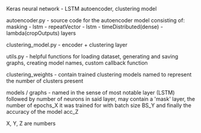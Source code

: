 Keras neural network - LSTM autoencoder, clustering model

autoencoder.py - source code for the autoencoder model consisting of: masking - lstm - repeatVector - lstm - timeDistributed(dense) - lambda(cropOutputs) layers

clustering_model.py - encoder + clustering layer

utils.py - helpful functions for loading dataset, generating and saving graphs, creating model names, custom callback function

clustering_weights - contain trained clustering models named to represent the number of clusters present

models / graphs - named in the sense of most notable layer (LSTM) followed by number of neurons in said layer, may contain a 'mask' layer, the number of epochs_X it was trained for with batch size BS_Y and finally the accuracy of the model acc_Z

X, Y, Z are numbers